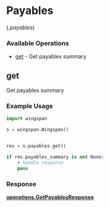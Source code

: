 # Payables
(*.payables*)

### Available Operations

* [get](#get) - Get payables summary

## get

Get payables summary

### Example Usage

```python
import wingspan

s = wingspan.Wingspan()


res = s.payables.get()

if res.payables_summary is not None:
    # handle response
    pass
```


### Response

**[operations.GetPayablesResponse](../../models/operations/getpayablesresponse.md)**

